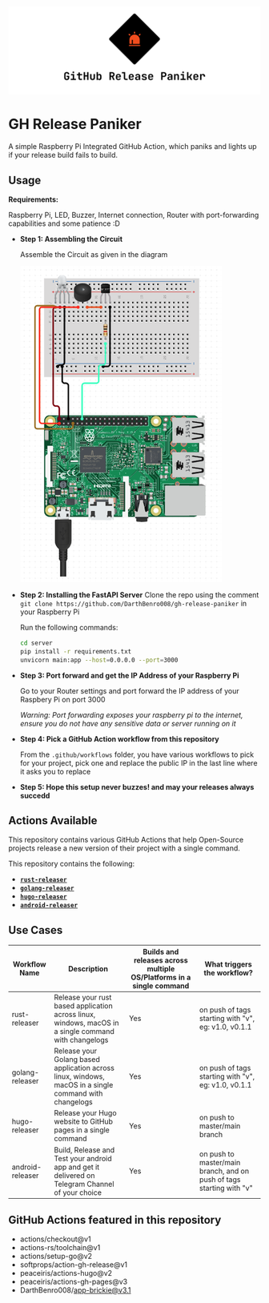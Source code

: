 ![banner](assets/banner.png)

# GH Release Paniker

A simple Raspberry Pi Integrated GitHub Action, which paniks and lights up if your release build fails to build.


## Usage

**Requirements:**

Raspberry Pi, LED, Buzzer, Internet connection, Router with port-forwarding capabilities and some patience :D

- **Step 1: Assembling the Circuit**
  
  Assemble the Circuit as given in the diagram

  ![circuit](assets/circuit.png)

- **Step 2: Installing the FastAPI Server**
  Clone the repo using the comment `git clone https://github.com/DarthBenro008/gh-release-paniker` in your Raspberry Pi

  Run the following commands:

  ```bash
  cd server
  pip install -r requirements.txt
  unvicorn main:app --host=0.0.0.0 --port=3000
  ```
- **Step 3: Port forward and get the IP Address of your Raspberry Pi**
  
  Go to your Router settings and port forward the IP address of your Raspbery Pi on port 3000

  *Warning: Port forwarding exposes your raspberry pi to the internet, ensure you do not have any sensitive data or server running on it*

- **Step 4: Pick a GitHub Action workflow from this repository**

  From the `.github/workflows` folder, you have various workflows to pick for your project, pick one and replace the public IP in the last line where it asks you to replace

- **Step 5: Hope this setup never buzzes! and may your releases always succedd**



## Actions Available

This repository contains various GitHub Actions that help Open-Source projects release a new version of their project with a single command. 

This repository contains the following:

- [**`rust-releaser`** ](.github/workflows/rust-releaser.yaml)
- [**`golang-releaser`**](.github/workflows/golang-releaser.yaml)
- [**`hugo-releaser`**](.github/workflows/hugo-releaser.yaml)
- [**`android-releaser`**](.github/workflows/android-releaser.yaml)

## Use Cases

| Workflow Name    | Description                                                                                            | Builds and releases across multiple OS/Platforms in a single command | What triggers the workflow?                                          |
|------------------|--------------------------------------------------------------------------------------------------------|----------------------------------------------------------------------|----------------------------------------------------------------------|
| rust-releaser    | Release your rust based application across linux, windows, macOS in a single command with changelogs   | Yes                                                                  | on push of tags starting with "v", eg: v1.0, v0.1.1                  |
| golang-releaser  | Release your Golang based application across linux, windows, macOS in a single command with changelogs | Yes                                                                  | on push of tags starting with "v", eg: v1.0, v0.1.1                  |
| hugo-releaser    | Release your Hugo website to GitHub pages in a single command                                          | Yes                                                                  | on push to master/main branch                                        |
| android-releaser | Build, Release and Test your android app and get it delivered on Telegram Channel of your choice       | Yes                                                                  | on push to master/main branch, and on push of tags starting with "v" |

## GitHub Actions featured in this repository

- actions/checkout@v1
- actions-rs/toolchain@v1
- actions/setup-go@v2
- softprops/action-gh-release@v1
- peaceiris/actions-hugo@v2
- peaceiris/actions-gh-pages@v3
- DarthBenro008/app-brickie@v3.1